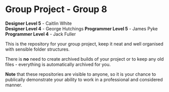 # Group Project - Group 8

**Designer Level 5** - Caitlin White          
**Designer Level 4** - George Hutchings
**Programmer Level 5** - James Pyke             
**Programmer Level 4** - Jack Fuller 


This is the repository for your group project, keep it neat and well organised with sensible folder structures.

There is **no** need to create archived builds of your project or to keep any old files - everything is automatically archived for you.

**Note** that these repositories are visible to anyone, so it is your chance to publically demonstrate your ability to work in a professional and considered manner.
